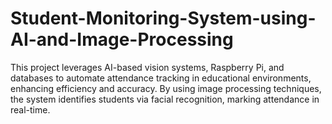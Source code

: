 # Student-Monitoring-System-using-AI-and-Image-Processing
This project leverages AI-based vision systems, Raspberry Pi, and databases to automate attendance tracking in educational environments, enhancing efficiency and accuracy. By using image processing techniques, the system identifies students via facial recognition, marking attendance in real-time.
